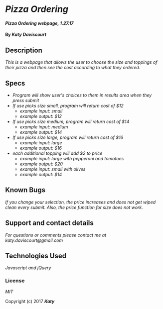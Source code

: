 # _Pizza Ordering_

#### _Pizza Ordering webpage, 1.27.17_

#### By _**Katy Daviscourt**_

## Description

_This is a webpage that allows the user to choose the size and toppings of their pizza and then see the cost according to what they ordered._

## Specs

* _Program will show user's choices to them in results area when they press submit_
* _If use picks size small, program will return cost of $12_
  * _example input: small_
  * _example output: $12_
* _If use picks size medium, program will return cost of $14_
  * _example input: medium_
  * _example output: $14_
* _If use picks size large, program will return cost of $16_
  * _example input: large_
  * _example output: $16_
* _each additional topping will add $2 to price_
  * _example input: large with pepperoni and tomatoes_
  * _example output: $20_
  * _example input: small with olives_
  * _example output: $14_

## Known Bugs

_If you change your selection, the price increases and does not get wiped clean every submit. Also, the price function for size does not work._

## Support and contact details

_For questions or comments please contact me at katy.daviscourt@gmail.com_

## Technologies Used

_Javascript and jQuery_

### License

*MIT*

Copyright (c) 2017 **_Katy_**
